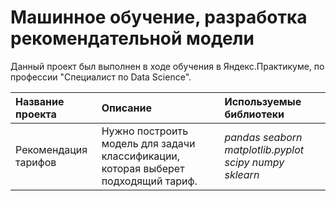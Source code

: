 # Машинное обучение, разработка рекомендательной модели


Данный проект был выполнен в ходе обучения в Яндекс.Практикуме, по профессии "Специалист по Data Science".

| Название проекта | Описание | Используемые библиотеки | 
| :---------------------- | :---------------------- | :---------------------- |
| Рекомендация тарифов | Нужно построить модель для задачи классификации, которая выберет подходящий тариф.|*pandas* *seaborn* *matplotlib.pyplot* *scipy* *numpy* *sklearn*|
